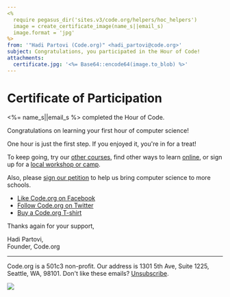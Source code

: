 ```yaml
---
<%
  require pegasus_dir('sites.v3/code.org/helpers/hoc_helpers')
  image = create_certificate_image(name_s||email_s)
  image.format = 'jpg'
%>
from: '"Hadi Partovi (Code.org)" <hadi_partovi@code.org>'
subject: Congratulations, you participated in the Hour of Code!
attachments:
  certificate.jpg: '<%= Base64::encode64(image.to_blob) %>'
---
```

# Certificate of Participation

<%= name_s||email_s %> completed the Hour of Code.

Congratulations on learning your first hour of computer science!

One hour is just the first step. If you enjoyed it, you're in for a treat!

To keep going, try our [other courses](http://studio.code.org), find other ways to learn [online](http://code.org/learn/beyond), or sign up for a [local workshop or camp](http://code.org/learn/local).

Also, please [sign our petition](http://code.org/promote) to help us bring computer science to more schools.

- [Like Code.org on Facebook](http://facebook.com/Code.org)
- [Follow Code.org on Twitter](http://twitter.com/codeorg)
- [Buy a Code.org T-shirt](http://zazzle.com/codeorg)


Thanks again for your support,

Hadi Partovi,<br/>
Founder, Code.org

<hr/>

Code.org is a 501c3 non-profit. Our address is 1301 5th Ave, Suite 1225, Seattle, WA, 98101. Don't like these emails? [Unsubscribe](<%= unsubscribe_link %>).

![](<%= tracking_pixel %>)
